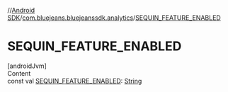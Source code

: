 //[Android SDK](../../index.md)/[com.bluejeans.bluejeanssdk.analytics](index.md)/[SEQUIN_FEATURE_ENABLED](-s-e-q-u-i-n_-f-e-a-t-u-r-e_-e-n-a-b-l-e-d.md)



# SEQUIN_FEATURE_ENABLED  
[androidJvm]  
Content  
const val [SEQUIN_FEATURE_ENABLED](-s-e-q-u-i-n_-f-e-a-t-u-r-e_-e-n-a-b-l-e-d.md): [String](https://kotlinlang.org/api/latest/jvm/stdlib/kotlin/-string/index.html)  



